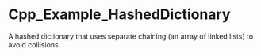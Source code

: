 # Cpp_Example_HashedDictionary
A hashed dictionary that uses separate chaining (an array of linked lists) to avoid collisions.
